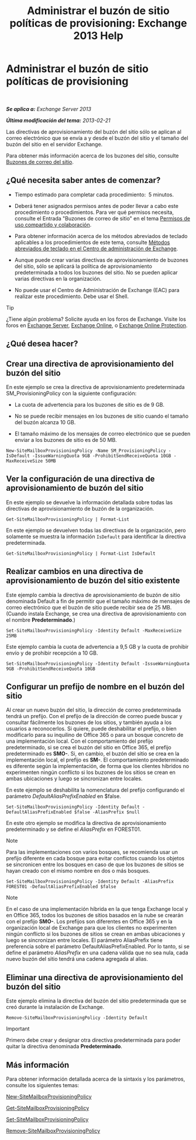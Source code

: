 ﻿---
title: 'Administrar el buzón de sitio políticas de provisioning: Exchange 2013 Help'
TOCTitle: Administrar el buzón de sitio políticas de provisioning
ms:assetid: 2f160d1a-a031-461f-8d29-c9cd49ca1645
ms:mtpsurl: https://technet.microsoft.com/es-es/library/JJ710340(v=EXCHG.150)
ms:contentKeyID: 49895544
ms.date: 05/22/2018
mtps_version: v=EXCHG.150
ms.translationtype: MT
---

# Administrar el buzón de sitio políticas de provisioning

 

_**Se aplica a:** Exchange Server 2013_

_**Última modificación del tema:** 2013-02-21_

Las directivas de aprovisionamiento del buzón del sitio sólo se aplican al correo electrónico que se envía a y desde el buzón del sitio y el tamaño del buzón del sitio en el servidor Exchange.

Para obtener más información acerca de los buzones del sitio, consulte [Buzones de correo del sitio](site-mailboxes-exchange-2013-help.md).

## ¿Qué necesita saber antes de comenzar?

  - Tiempo estimado para completar cada procedimiento:  5 minutos.

  - Deberá tener asignados permisos antes de poder llevar a cabo este procedimiento o procedimientos. Para ver qué permisos necesita, consulte el Entrada "Buzones de correo de sitio" en el tema [Permisos de uso compartido y colaboración](sharing-and-collaboration-permissions-exchange-2013-help.md).

  - Para obtener información acerca de los métodos abreviados de teclado aplicables a los procedimientos de este tema, consulte [Métodos abreviados de teclado en el Centro de administración de Exchange](keyboard-shortcuts-in-the-exchange-admin-center-exchange-online-protection-help.md).

  - Aunque puede crear varias directivas de aprovisionamiento de buzones del sitio, sólo se aplicará la política de aprovisionamiento predeterminada a todos los buzones del sitio. No se pueden aplicar varias directivas en la organización.

  - No puede usar el Centro de Administración de Exchange (EAC) para realizar este procedimiento. Debe usar el Shell.


> [!TIP]
> ¿Tiene algún problema? Solicite ayuda en los foros de Exchange. Visite los foros en <A href="https://go.microsoft.com/fwlink/p/?linkid=60612">Exchange Server</A>, <A href="https://go.microsoft.com/fwlink/p/?linkid=267542">Exchange Online</A>, o <A href="https://go.microsoft.com/fwlink/p/?linkid=285351">Exchange Online Protection</A>.



## ¿Qué desea hacer?

## Crear una directiva de aprovisionamiento del buzón del sitio

En este ejemplo se crea la directiva de aprovisionamiento predeterminada SM\_ProvisioningPolicy con la siguiente configuración:

  - La cuota de advertencia para los buzones de sitio es de 9 GB.

  - No se puede recibir mensajes en los buzones de sitio cuando el tamaño del buzón alcanza 10 GB.

  - El tamaño máximo de los mensajes de correo electrónico que se pueden enviar a los buzones de sitio es de 50 MB.

<!-- end list -->

    New-SiteMailboxProvisioningPolicy -Name SM_ProvisioningPolicy -IsDefault -IssueWarningQuota 9GB -ProhibitSendReceiveQuota 10GB -MaxReceiveSize 50MB

## Ver la configuración de una directiva de aprovisionamiento de buzón del sitio

En este ejemplo se devuelve la información detallada sobre todas las directivas de aprovisionamiento de buzón de la organización.

    Get-SiteMailboxProvisioningPolicy | Format-List

En este ejemplo se devuelven todas las directivas de la organización, pero solamente se muestra la información `IsDefault` para identificar la directiva predeterminada.

    Get-SiteMailboxProvisioningPolicy | Format-List IsDefault

## Realizar cambios en una directiva de aprovisionamiento de buzón del sitio existente

Este ejemplo cambia la directiva de aprovisionamiento de buzón de sitio denominada Default a fin de permitir que el tamaño máximo de mensajes de correo electrónico que el buzón de sitio puede recibir sea de 25 MB. (Cuando instala Exchange, se crea una directiva de aprovisionamiento con el nombre **Predeterminado**.)

    Set-SiteMailboxProvisioningPolicy -Identity Default -MaxReceiveSize 25MB

Este ejemplo cambia la cuota de advertencia a 9,5 GB y la cuota de prohibir envío y de prohibir recepción a 10 GB.

    Set-SiteMailboxProvisioningPolicy -Identity Default -IssueWarningQuota 9GB -ProhibitSendReceiveQuota 10GB

## Configurar un prefijo de nombre en el buzón del sitio

Al crear un nuevo buzón del sitio, la dirección de correo predeterminada tendrá un prefijo. Con el prefijo de la dirección de correo puede buscar y consultar fácilmente los buzones de los sitios, y también ayuda a los usuarios a reconocerlos. Si quiere, puede deshabilitar el prefijo, o bien modificarlo para su inquilino de Office 365 o para un bosque concreto de una implementación local. Con el comportamiento del prefijo predeterminado, si se crea el buzón del sitio en Office 365, el prefijo predeterminado es **SMO-**. Si, en cambio, el buzón del sitio se crea en la implementación local, el prefijo es **SM-**. El comportamiento predeterminado es diferente según la implementación, de forma que los clientes híbridos no experimenten ningún conflicto si los buzones de los sitios se crean en ambas ubicaciones y luego se sincronizan entre locales.

En este ejemplo se deshabilita la nomenclatura del prefijo configurando el parámetro *DefaultAliasPrefixEnabled* en $false.

    Set-SiteMailboxProvisioningPolicy -Identity Default -DefaultAliasPrefixEnabled $false -AliasPrefix $null

En este otro ejemplo se modifica la directiva de aprovisionamiento predeterminado y se define el *AliasPrefix* en FOREST01.


> [!NOTE]
> Para las implementaciones con varios bosques, se recomienda usar un prefijo diferente en cada bosque para evitar conflictos cuando los objetos se sincronicen entre los bosques en caso de que los buzones de sitios se hayan creado con el mismo nombre en dos o más bosques.



    Set-SiteMailboxProvisioningPolicy -Identity Default -AliasPrefix FOREST01 -DefaultAliasPrefixEnabled $false


> [!NOTE]
> En el caso de una implementación híbrida en la que tenga Exchange local y en Office 365, todos los buzones de sitios basados en la nube se crearán con el prefijo <STRONG>SMO-</STRONG>. Los prefijos son diferentes en Office 365 y en la organización local de Exchange para que los clientes no experimenten ningún conflicto si los buzones de sitios se crean en ambas ubicaciones y luego se sincronizan entre locales. El parámetro AliasPrefix tiene preferencia sobre el parámetro DefaultAliasPrefixEnabled. Por lo tanto, si se define el parámetro <EM>AliasPrefix</EM> en una cadena válida que no sea nula, cada nuevo buzón del sitio tendrá una cadena agregada al alias.



## Eliminar una directiva de aprovisionamiento del buzón del sitio

Este ejemplo elimina la directiva del buzón del sitio predeterminada que se creó durante la instalación de Exchange.

    Remove-SiteMailboxProvisioningPolicy -Identity Default


> [!IMPORTANT]
> Primero debe crear y designar otra directiva predeterminada para poder quitar la directiva denominada <STRONG>Predeterminado</STRONG>.



## Más información

Para obtener información detallada acerca de la sintaxis y los parámetros, consulte los siguientes temas:

[New-SiteMailboxProvisioningPolicy](https://technet.microsoft.com/es-es/library/jj218647\(v=exchg.150\))

[Get-SiteMailboxProvisioningPolicy](https://technet.microsoft.com/es-es/library/jj218617\(v=exchg.150\))

[Set-SiteMailboxProvisioningPolicy](https://technet.microsoft.com/es-es/library/jj218624\(v=exchg.150\))

[Remove-SiteMailboxProvisioningPolicy](https://technet.microsoft.com/es-es/library/jj218672\(v=exchg.150\))

